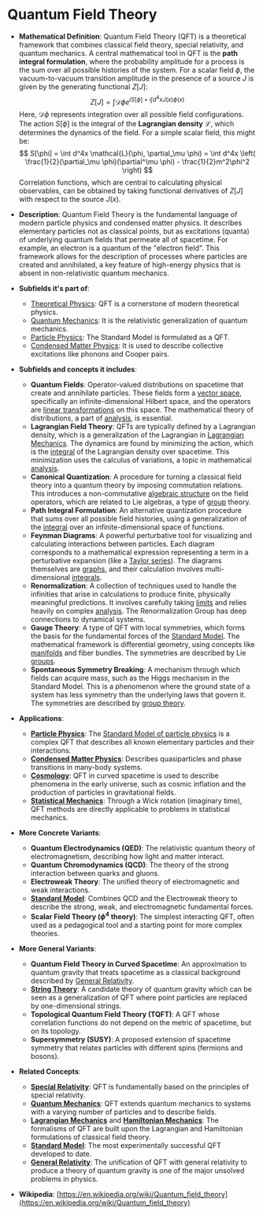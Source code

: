# Quantum Field Theory

- **Mathematical Definition**: Quantum Field Theory (QFT) is a theoretical framework that combines classical field theory, special relativity, and quantum mechanics. A central mathematical tool in QFT is the **path integral formulation**, where the probability amplitude for a process is the sum over all possible histories of the system. For a scalar field $\phi$, the vacuum-to-vacuum transition amplitude in the presence of a source $J$ is given by the generating functional $Z[J]$:
$$ Z[J] = \int \mathcal{D}\phi e^{iS[\phi] + i\int d^4x J(x)\phi(x)} $$
  Here, $\mathcal{D}\phi$ represents integration over all possible field configurations. The action $S[\phi]$ is the integral of the **Lagrangian density** $\mathcal{L}$, which determines the dynamics of the field. For a simple scalar field, this might be:
$$ S[\phi] = \int d^4x \mathcal{L}(\phi, \partial_\mu \phi) = \int d^4x \left( \frac{1}{2}(\partial_\mu \phi)(\partial^\mu \phi) - \frac{1}{2}m^2\phi^2 \right) $$
  Correlation functions, which are central to calculating physical observables, can be obtained by taking functional derivatives of $Z[J]$ with respect to the source $J(x)$.

- **Description**: Quantum Field Theory is the fundamental language of modern particle physics and condensed matter physics. It describes elementary particles not as classical points, but as excitations (quanta) of underlying quantum fields that permeate all of spacetime. For example, an electron is a quantum of the "electron field". This framework allows for the description of processes where particles are created and annihilated, a key feature of high-energy physics that is absent in non-relativistic quantum mechanics.

- **Subfields it's part of**:
    - [Theoretical Physics](https://en.wikipedia.org/wiki/Theoretical_physics): QFT is a cornerstone of modern theoretical physics.
    - [Quantum Mechanics](../quantum_mechanics/schrodinger_equation.md): It is the relativistic generalization of quantum mechanics.
    - [Particle Physics](../particle_physics/standard_model.md): The Standard Model is formulated as a QFT.
    - [Condensed Matter Physics](https://en.wikipedia.org/wiki/Condensed_matter_physics): It is used to describe collective excitations like phonons and Cooper pairs.

- **Subfields and concepts it includes**:
    - **Quantum Fields**: Operator-valued distributions on spacetime that create and annihilate particles. These fields form a [vector space](../../../pure_mathematics/linear_algebra/vector_space.md), specifically an infinite-dimensional Hilbert space, and the operators are [linear transformations](../../../pure_mathematics/linear_algebra/linear_transformation.md) on this space. The mathematical theory of distributions, a part of [analysis](../../../pure_mathematics/analysis/), is essential.
    - **Lagrangian Field Theory**: QFTs are typically defined by a Lagrangian density, which is a generalization of the Lagrangian in [Lagrangian Mechanics](../analytical_mechanics/lagrangian_mechanics.md). The dynamics are found by minimizing the action, which is the [integral](../../../pure_mathematics/analysis/integral.md) of the Lagrangian density over spacetime. This minimization uses the calculus of variations, a topic in mathematical [analysis](../../../pure_mathematics/analysis/).
    - **Canonical Quantization**: A procedure for turning a classical field theory into a quantum theory by imposing commutation relations. This introduces a non-commutative [algebraic structure](../../../pure_mathematics/algebra/) on the field operators, which are related to Lie algebras, a type of [group](../../../pure_mathematics/algebra/group.md) theory.
    - **Path Integral Formulation**: An alternative quantization procedure that sums over all possible field histories, using a generalization of the [integral](../../../pure_mathematics/analysis/integral.md) over an infinite-dimensional space of functions.
    - **Feynman Diagrams**: A powerful perturbative tool for visualizing and calculating interactions between particles. Each diagram corresponds to a mathematical expression representing a term in a perturbative expansion (like a [Taylor series](../../../pure_mathematics/analysis/taylor_series.md)). The diagrams themselves are [graphs](../../../pure_mathematics/discrete_mathematics/graph_theory/graph.md), and their calculation involves multi-dimensional [integrals](../../../pure_mathematics/analysis/integral.md).
    - **Renormalization**: A collection of techniques used to handle the infinities that arise in calculations to produce finite, physically meaningful predictions. It involves carefully taking [limits](../../../pure_mathematics/analysis/limit.md) and relies heavily on complex [analysis](../../../pure_mathematics/analysis/). The Renormalization Group has deep connections to dynamical systems.
    - **Gauge Theory**: A type of QFT with local symmetries, which forms the basis for the fundamental forces of the [Standard Model](../particle_physics/standard_model.md). The mathematical framework is differential geometry, using concepts like [manifolds](../../../pure_mathematics/geometry/manifold.md) and fiber bundles. The symmetries are described by Lie [groups](../../../pure_mathematics/algebra/group.md).
    - **Spontaneous Symmetry Breaking**: A mechanism through which fields can acquire mass, such as the Higgs mechanism in the Standard Model. This is a phenomenon where the ground state of a system has less symmetry than the underlying laws that govern it. The symmetries are described by [group theory](../../../pure_mathematics/algebra/group.md).

- **Applications**:
    - **[Particle Physics](../particle_physics/standard_model.md)**: The [Standard Model of particle physics](../particle_physics/standard_model.md) is a complex QFT that describes all known elementary particles and their interactions.
    - **[Condensed Matter Physics](https://en.wikipedia.org/wiki/Condensed_matter_physics)**: Describes quasiparticles and phase transitions in many-body systems.
    - **[Cosmology](https://en.wikipedia.org/wiki/Cosmology)**: QFT in curved spacetime is used to describe phenomena in the early universe, such as cosmic inflation and the production of particles in gravitational fields.
    - **[Statistical Mechanics](https://en.wikipedia.org/wiki/Statistical_mechanics)**: Through a Wick rotation (imaginary time), QFT methods are directly applicable to problems in statistical mechanics.

- **More Concrete Variants**:
    - **Quantum Electrodynamics (QED)**: The relativistic quantum theory of electromagnetism, describing how light and matter interact.
    - **Quantum Chromodynamics (QCD)**: The theory of the strong interaction between quarks and gluons.
    - **Electroweak Theory**: The unified theory of electromagnetic and weak interactions.
    - **[Standard Model](../particle_physics/standard_model.md)**: Combines QCD and the Electroweak theory to describe the strong, weak, and electromagnetic fundamental forces.
    - **Scalar Field Theory ($\phi^4$ theory)**: The simplest interacting QFT, often used as a pedagogical tool and a starting point for more complex theories.

- **More General Variants**:
    - **Quantum Field Theory in Curved Spacetime**: An approximation to quantum gravity that treats spacetime as a classical background described by [General Relativity](../general_relativity/einstein_field_equations.md).
    - **[String Theory](../string_theory/string_theory.md)**: A candidate theory of quantum gravity which can be seen as a generalization of QFT where point particles are replaced by one-dimensional strings.
    - **Topological Quantum Field Theory (TQFT)**: A QFT whose correlation functions do not depend on the metric of spacetime, but on its topology.
    - **Supersymmetry (SUSY)**: A proposed extension of spacetime symmetry that relates particles with different spins (fermions and bosons).

- **Related Concepts**:
    - **[Special Relativity](../special_relativity/special_relativity.md)**: QFT is fundamentally based on the principles of special relativity.
    - **[Quantum Mechanics](../quantum_mechanics/schrodinger_equation.md)**: QFT extends quantum mechanics to systems with a varying number of particles and to describe fields.
    - **[Lagrangian Mechanics](../analytical_mechanics/lagrangian_mechanics.md)** and **[Hamiltonian Mechanics](../analytical_mechanics/hamiltonian_mechanics.md)**: The formalisms of QFT are built upon the Lagrangian and Hamiltonian formulations of classical field theory.
    - **[Standard Model](../particle_physics/standard_model.md)**: The most experimentally successful QFT developed to date.
    - **[General Relativity](../general_relativity/einstein_field_equations.md)**: The unification of QFT with general relativity to produce a theory of quantum gravity is one of the major unsolved problems in physics.

- **Wikipedia**: [https://en.wikipedia.org/wiki/Quantum_field_theory](https://en.wikipedia.org/wiki/Quantum_field_theory)
